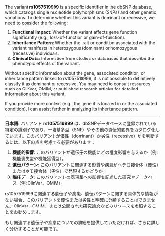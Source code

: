 The variant **rs1057519999** is a specific identifier in the dbSNP database, which catalogs single nucleotide polymorphisms (SNPs) and other genetic variations. To determine whether this variant is dominant or recessive, we need to consider the following:

1. **Functional Impact**: Whether the variant affects gene function significantly (e.g., loss-of-function or gain-of-function).
2. **Inheritance Pattern**: Whether the trait or condition associated with the variant manifests in heterozygous (dominant) or homozygous (recessive) individuals.
3. **Clinical Data**: Information from studies or databases that describe the phenotypic effects of the variant.

Without specific information about the gene, associated condition, or inheritance pattern linked to rs1057519999, it is not possible to definitively classify it as dominant or recessive. You may need to consult resources such as ClinVar, OMIM, or published research articles for detailed information about this variant.

If you provide more context (e.g., the gene it is located in or the associated condition), I can assist further in analyzing its inheritance pattern.

---

**日本語:**
バリアント **rs1057519999** は、dbSNPデータベースに登録されている特定の識別子であり、一塩基多型（SNP）やその他の遺伝的変異をカタログ化しています。このバリアントが優性（dominant）か劣性（recessive）かを判断するには、以下の点を考慮する必要があります：

1. **機能的影響**: このバリアントが遺伝子の機能にどの程度影響を与えるか（例: 機能喪失型や機能獲得型）。
2. **遺伝パターン**: このバリアントに関連する形質や疾患がヘテロ接合体（優性）またはホモ接合体（劣性）で発現するかどうか。
3. **臨床データ**: このバリアントの表現型への影響を記述した研究やデータベース（例: ClinVar、OMIM）。

rs1057519999に関連する遺伝子や疾患、遺伝パターンに関する具体的な情報がない場合、このバリアントを優性または劣性と明確に分類することはできません。ClinVar、OMIM、または公開された研究論文などのリソースを参照することをお勧めします。

もし関連する遺伝子や疾患についての詳細を提供していただければ、さらに詳しく分析することが可能です。